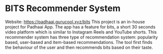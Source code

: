 # BITS Recommender System
Website: https://padhaai.gurucool.xyz/bits
This project is an in-house project for Padhaai App.
The app has a feature for bits, a short 30 seconds video platform which is similar to Instagram Reels and YouTube shorts.
This recommender system has three type of recommendation system: popularity based, user-based and item-based recommendations. The tool first finds the behaviour of the user and then recommends bits based on their taste.
